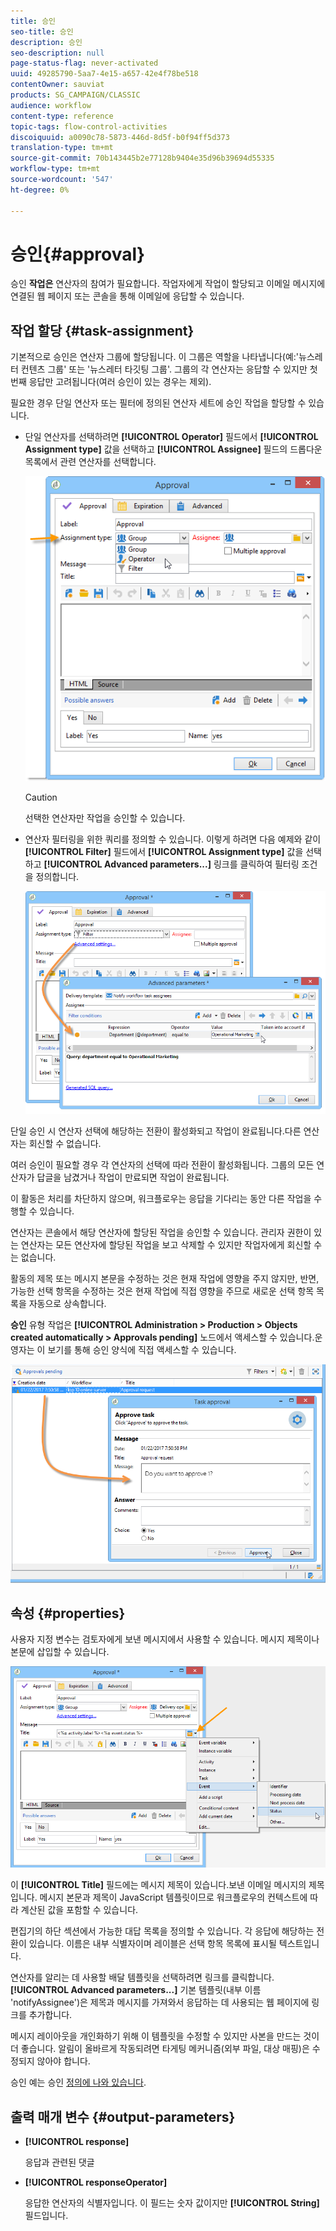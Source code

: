 ```yaml
---
title: 승인
seo-title: 승인
description: 승인
seo-description: null
page-status-flag: never-activated
uuid: 49285790-5aa7-4e15-a657-42e4f78be518
contentOwner: sauviat
products: SG_CAMPAIGN/CLASSIC
audience: workflow
content-type: reference
topic-tags: flow-control-activities
discoiquuid: a0090c78-5873-446d-8d5f-b0f94ff5d373
translation-type: tm+mt
source-git-commit: 70b143445b2e77128b9404e35d96b39694d55335
workflow-type: tm+mt
source-wordcount: '547'
ht-degree: 0%

---
```



# 승인{#approval}

승인 **작업은** 연산자의 참여가 필요합니다. 작업자에게 작업이 할당되고 이메일 메시지에 연결된 웹 페이지 또는 콘솔을 통해 이메일에 응답할 수 있습니다.

## 작업 할당 {#task-assignment}

기본적으로 승인은 연산자 그룹에 할당됩니다. 이 그룹은 역할을 나타냅니다(예:&#39;뉴스레터 컨텐츠 그룹&#39; 또는 &#39;뉴스레터 타깃팅 그룹&#39;. 그룹의 각 연산자는 응답할 수 있지만 첫 번째 응답만 고려됩니다(여러 승인이 있는 경우는 제외).

필요한 경우 단일 연산자 또는 필터에 정의된 연산자 세트에 승인 작업을 할당할 수 있습니다.

* 단일 연산자를 선택하려면 **[!UICONTROL Operator]** 필드에서 **[!UICONTROL Assignment type]** 값을 선택하고 **[!UICONTROL Assignee]** 필드의 드롭다운 목록에서 관련 연산자를 선택합니다.

   ![](assets/s_advuser_validation_box_assign.png)

   >[!CAUTION]
   >
   >선택한 연산자만 작업을 승인할 수 있습니다.

* 연산자 필터링을 위한 쿼리를 정의할 수 있습니다. 이렇게 하려면 다음 예제와 같이 **[!UICONTROL Filter]** 필드에서 **[!UICONTROL Assignment type]** 값을 선택하고 **[!UICONTROL Advanced parameters...]** 링크를 클릭하여 필터링 조건을 정의합니다.

   ![](assets/s_advuser_validation_box_filter.png)

단일 승인 시 연산자 선택에 해당하는 전환이 활성화되고 작업이 완료됩니다.다른 연산자는 회신할 수 없습니다.

여러 승인이 필요할 경우 각 연산자의 선택에 따라 전환이 활성화됩니다. 그룹의 모든 연산자가 답글을 남겼거나 작업이 만료되면 작업이 완료됩니다.

이 활동은 처리를 차단하지 않으며, 워크플로우는 응답을 기다리는 동안 다른 작업을 수행할 수 있습니다.

연산자는 콘솔에서 해당 연산자에 할당된 작업을 승인할 수 있습니다. 관리자 권한이 있는 연산자는 모든 연산자에 할당된 작업을 보고 삭제할 수 있지만 작업자에게 회신할 수는 없습니다.

활동의 제목 또는 메시지 본문을 수정하는 것은 현재 작업에 영향을 주지 않지만, 반면, 가능한 선택 항목을 수정하는 것은 현재 작업에 직접 영향을 주므로 새로운 선택 항목 목록을 자동으로 상속합니다.

**승인** 유형 작업은 **[!UICONTROL Administration > Production > Objects created automatically > Approvals pending]** 노드에서 액세스할 수 있습니다.운영자는 이 보기를 통해 승인 양식에 직접 액세스할 수 있습니다.

![](assets/s_advuser_validation_from_console.png)

## 속성 {#properties}

사용자 지정 변수는 검토자에게 보낸 메시지에서 사용할 수 있습니다. 메시지 제목이나 본문에 삽입할 수 있습니다.

![](assets/edit_validation.png)

이 **[!UICONTROL Title]** 필드에는 메시지 제목이 있습니다.보낸 이메일 메시지의 제목입니다. 메시지 본문과 제목이 JavaScript 템플릿이므로 워크플로우의 컨텍스트에 따라 계산된 값을 포함할 수 있습니다.

편집기의 하단 섹션에서 가능한 대답 목록을 정의할 수 있습니다. 각 응답에 해당하는 전환이 있습니다. 이름은 내부 식별자이며 레이블은 선택 항목 목록에 표시될 텍스트입니다.

연산자를 알리는 데 사용할 배달 템플릿을 선택하려면 링크를 클릭합니다. **[!UICONTROL Advanced parameters...]** 기본 템플릿(내부 이름 &#39;notifyAssignee&#39;)은 제목과 메시지를 가져와서 응답하는 데 사용되는 웹 페이지에 링크를 추가합니다.

메시지 레이아웃을 개인화하기 위해 이 템플릿을 수정할 수 있지만 사본을 만드는 것이 더 좋습니다. 알림이 올바르게 작동되려면 타게팅 메커니즘(외부 파일, 대상 매핑)은 수정되지 않아야 합니다.

승인 예는 승인 [정의에 나와 있습니다](../../workflow/using/defining-approvals.md).

## 출력 매개 변수 {#output-parameters}

* **[!UICONTROL response]**

   응답과 관련된 댓글

* **[!UICONTROL responseOperator]**

   응답한 연산자의 식별자입니다. 이 필드는 숫자 값이지만 **[!UICONTROL String]** 필드입니다.


